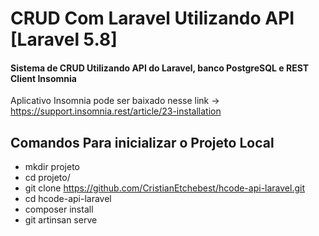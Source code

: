 # CRUD Com Laravel Utilizando API [Laravel 5.8]
#### Sistema de CRUD Utilizando API do Laravel, banco PostgreSQL e REST Client Insomnia

Aplicativo Insomnia pode ser baixado nesse link -> https://support.insomnia.rest/article/23-installation


## Comandos Para inicializar o Projeto Local
- mkdir projeto
- cd projeto/
- git clone https://github.com/CristianEtchebest/hcode-api-laravel.git
- cd hcode-api-laravel
- composer install
- git artinsan serve

